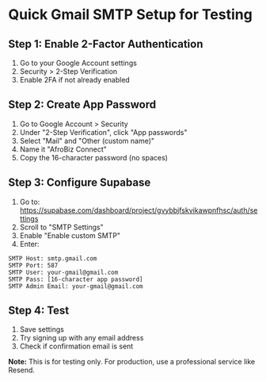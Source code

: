 # Quick Gmail SMTP Setup for Testing

## Step 1: Enable 2-Factor Authentication
1. Go to your Google Account settings
2. Security > 2-Step Verification
3. Enable 2FA if not already enabled

## Step 2: Create App Password
1. Go to Google Account > Security
2. Under "2-Step Verification", click "App passwords"
3. Select "Mail" and "Other (custom name)"
4. Name it "AfroBiz Connect"
5. Copy the 16-character password (no spaces)

## Step 3: Configure Supabase
1. Go to: https://supabase.com/dashboard/project/gvybbjfskvikawpnfhsc/auth/settings
2. Scroll to "SMTP Settings"
3. Enable "Enable custom SMTP"
4. Enter:

```
SMTP Host: smtp.gmail.com
SMTP Port: 587
SMTP User: your-gmail@gmail.com
SMTP Pass: [16-character app password]
SMTP Admin Email: your-gmail@gmail.com
```

## Step 4: Test
1. Save settings
2. Try signing up with any email address
3. Check if confirmation email is sent

**Note:** This is for testing only. For production, use a professional service like Resend. 